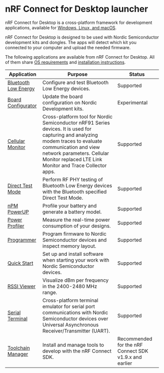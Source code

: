 # nRF Connect for Desktop launcher

nRF Connect for Desktop is a cross-platform framework for development applications, available for [Windows, Linux, and macOS](os_support.md).

nRF Connect for Desktop is designed to be used with Nordic Semiconductor development kits and dongles. The apps will detect which kit you connected to your computer and upload the needed firmware.

The following applications are available from nRF Connect for Desktop. All of them share [OS requirements](os_support.md) and [installation instructions](installing_apps.md).

| Application           | Purpose                                                                          | Status |
| --------------------- | -------------------------------------------------------------------------------- | ------ |
| [Bluetooth Low Energy](https://docs.nordicsemi.com/bundle/nrf-connect-ble/page/index.html) | Configure and test Bluetooth Low Energy devices.   | Supported  |
| [Board Configurator](https://docs.nordicsemi.com/bundle/nrf-connect-board-configurator/page/index.html) | Update the board configuration on Nordic Development kits.   | Experimental  |
| [Cellular Monitor](https://docs.nordicsemi.com/bundle/nrf-connect-cellularmonitor/page/index.html) | Cross-platform tool for Nordic Semiconductor nRF91 Series devices. It is used for capturing and analyzing modem traces to evaluate communication and view network parameters. Cellular Monitor replaced LTE Link Monitor and Trace Collector apps.  | Supported |
| [Direct Test Mode](https://docs.nordicsemi.com/bundle/nrf-connect-direct-test-mode/page/index.html)  | Perform RF PHY testing of Bluetooth Low Energy devices with the Bluetooth specified Direct Test Mode. | Supported |
| [nPM PowerUP](https://docs.nordicsemi.com/bundle/nrf-connect-npm/page/index.html) | Profile your battery and generate a battery model.   | Supported  |
| [Power Profiler](https://docs.nordicsemi.com/bundle/nrf-connect-ppk/page/index.html) | Measure the real-time power consumption of your designs. | Supported |
| [Programmer](https://docs.nordicsemi.com/bundle/nrf-connect-programmer/page/index.html) | Program firmware to Nordic Semiconductor devices and inspect memory layout.  | Supported |
| [Quick Start](https://docs.nordicsemi.com/bundle/nrf-connect-quickstart/page/index.html) | Set up and install software when starting your work with Nordic Semiconductor devices.  | Supported |
| [RSSI Viewer](https://docs.nordicsemi.com/bundle/nrf-connect-rssi-viewer/page/index.html)  | Visualize dBm per frequency in the 2400-2480 MHz range.   | Supported  |
| [Serial Terminal](https://docs.nordicsemi.com/bundle/nrf-connect-serial-terminal/page/index.html)  | Cross-platform terminal emulator for serial port communications with Nordic Semiconductor devices over Universal Asynchronous Receiver/Transmitter (UART).  | Supported |
| [Toolchain Manager](https://docs.nordicsemi.com/bundle/ncs-latest/page/nrf/installation/install_ncs.html#legacy_installation_with_toolchain_manager)  | Install and manage tools to develop with the nRF Connect SDK.  | Recommended for the nRF Connect SDK v1.9.x and earlier  |
